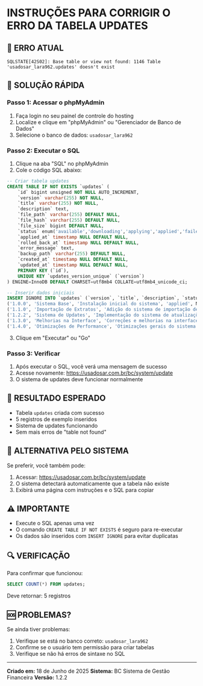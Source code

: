 # INSTRUÇÕES PARA CORRIGIR O ERRO DA TABELA UPDATES

## 🔴 ERRO ATUAL
```
SQLSTATE[42S02]: Base table or view not found: 1146 Table 'usadosar_lara962.updates' doesn't exist
```

## 🔧 SOLUÇÃO RÁPIDA

### Passo 1: Acessar o phpMyAdmin
1. Faça login no seu painel de controle do hosting
2. Localize e clique em "phpMyAdmin" ou "Gerenciador de Banco de Dados"
3. Selecione o banco de dados: `usadosar_lara962`

### Passo 2: Executar o SQL
1. Clique na aba "SQL" no phpMyAdmin
2. Cole o código SQL abaixo:

```sql
-- Criar tabela updates
CREATE TABLE IF NOT EXISTS `updates` (
    `id` bigint unsigned NOT NULL AUTO_INCREMENT,
    `version` varchar(255) NOT NULL,
    `title` varchar(255) NOT NULL,
    `description` text,
    `file_path` varchar(255) DEFAULT NULL,
    `file_hash` varchar(255) DEFAULT NULL,
    `file_size` bigint DEFAULT NULL,
    `status` enum('available','downloading','applying','applied','failed','rolled_back') NOT NULL DEFAULT 'available',
    `applied_at` timestamp NULL DEFAULT NULL,
    `rolled_back_at` timestamp NULL DEFAULT NULL,
    `error_message` text,
    `backup_path` varchar(255) DEFAULT NULL,
    `created_at` timestamp NULL DEFAULT NULL,
    `updated_at` timestamp NULL DEFAULT NULL,
    PRIMARY KEY (`id`),
    UNIQUE KEY `updates_version_unique` (`version`)
) ENGINE=InnoDB DEFAULT CHARSET=utf8mb4 COLLATE=utf8mb4_unicode_ci;

-- Inserir dados iniciais
INSERT IGNORE INTO `updates` (`version`, `title`, `description`, `status`, `created_at`, `updated_at`) VALUES
('1.0.0', 'Sistema Base', 'Instalação inicial do sistema', 'applied', NOW(), NOW()),
('1.1.0', 'Importação de Extratos', 'Adição do sistema de importação de extratos bancários', 'applied', NOW(), NOW()),
('1.2.2', 'Sistema de Updates', 'Implementação do sistema de atualizações automáticas', 'applied', NOW(), NOW()),
('1.3.0', 'Melhorias na Interface', 'Correções e melhorias na interface do usuário', 'available', NOW(), NOW()),
('1.4.0', 'Otimizações de Performance', 'Otimizações gerais do sistema e correção de bugs', 'available', NOW(), NOW());
```

3. Clique em "Executar" ou "Go"

### Passo 3: Verificar
1. Após executar o SQL, você verá uma mensagem de sucesso
2. Acesse novamente: https://usadosar.com.br/bc/system/update
3. O sistema de updates deve funcionar normalmente

## 🎯 RESULTADO ESPERADO
- Tabela `updates` criada com sucesso
- 5 registros de exemplo inseridos
- Sistema de updates funcionando
- Sem mais erros de "table not found"

## 📱 ALTERNATIVA PELO SISTEMA
Se preferir, você também pode:
1. Acessar: https://usadosar.com.br/bc/system/update
2. O sistema detectará automaticamente que a tabela não existe
3. Exibirá uma página com instruções e o SQL para copiar

## ⚠️ IMPORTANTE
- Execute o SQL apenas uma vez
- O comando `CREATE TABLE IF NOT EXISTS` é seguro para re-executar
- Os dados são inseridos com `INSERT IGNORE` para evitar duplicatas

## 🔍 VERIFICAÇÃO
Para confirmar que funcionou:
```sql
SELECT COUNT(*) FROM updates;
```
Deve retornar: 5 registros

## 🆘 PROBLEMAS?
Se ainda tiver problemas:
1. Verifique se está no banco correto: `usadosar_lara962`
2. Confirme se o usuário tem permissão para criar tabelas
3. Verifique se não há erros de sintaxe no SQL

---
**Criado em:** 18 de Junho de 2025
**Sistema:** BC Sistema de Gestão Financeira
**Versão:** 1.2.2
